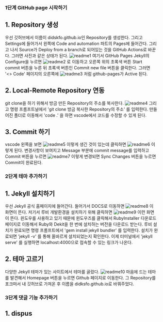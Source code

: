 <!-- 1. 테마 찾는거 
2. 내용 정리 
3. 댓글 기능 넣기  
4. 문제 생긴거 해결한거
5. favicon 넣은거
6. 루비랑 지킬 다운로드 받은거  -->

### 1단계 GitHub page 시작하기 

## 1. Repository 생성

우선 깃허브에서 이름이 didskfo.github.io인 Repository를 생성한다. 그리고 Settings에 들어가서 왼쪽에 Code and automation 파트의 Pages에 들어간다. 그리고 나서 Source가 Deploy from a branch로 되어있는 것을 GitHub Actions로 바꾼다. 그러면 사진과 같은 상태가 된다. 
![readme1](assets/images/readme/readme1.JPG)
여기서 GitHub Pages Jekyll의 Configure을 누르면 
![readme2](assets/images/readme/readme2.JPG)
로 이동하고 오른쪽 위의 초록색 버튼 Start commit 버튼을 누른 뒤 초록색 버튼인 Commit new file 버튼을 클릭한다. 
그러면 '<> Code' 페이지의 오른쪽에 
![readme3](assets/images/readme/readme3.JPG)
처럼 github-pages가 Active 된다. 

## 2. Local-Remote Repository 연동 

git clone을 하기 위해서 방금 만든 Repository의 주소를 복사한다. 
![readme4](assets/images/readme/readme4.JPG)
그리고 명령 프롬프트널에서 'git clone 방금 복사한 Repository의 주소' 를 입력한다. 
만들어진 폴더로 이동해서 'code .' 을 하면 vscode에서 코드를 수정할 수 있게 된다. 

## 3. Commit 하기 

vscode 왼쪽을 보면 
![readme5](assets/images/readme/readme5.JPG)
이렇게 생긴 것이 있는데 클릭하면 
![readme6](assets/images/readme/readme6.JPG)
이렇게 된다. 변경사항이 보여지고 Message 부분에 commit message를 입력하고 Commit 버튼을 누르면 
![readme7](assets/images/readme/readme7.JPG)
이렇게 변경되면 Sync Changes 버튼을 누르면 Commit이 완료된다. 

### 2단계 테마 추가하기 

## 1. Jekyll 설치하기

우선 Jekyll 공식 홈페이지에 들어간다. 들어가서 DOCS로 이동하면 
![readme8](assets/images/readme/readme8.JPG)
이 화면이 뜬다. 저기서 루비 개발환경을 설치하기 위해 클릭하면 
![readme9](assets/images/readme/readme9.JPG)
이런 화면이 뜬다. 윈도우를 사용하고 있기 때문에 윈도우즈를 클릭해서 RubyInstaller 다운로드 페이지로 이동해서 Ruby와 Dekit을 한 번에 설치하는 버전을 다운로드 받는다. 
루비 설치가 완료되면 명령 프롬프트에서 'gem install jekyll bundler' 를 입력한다. 설치가 완료되면 'jekyll -v' 를 통해 올바르게 설치되었는지 확인한다. 
이제 터미널에서 'jekyll serve' 를 실행하면 localhost:4000으로 접속할 수 있는 링크가 나온다. 

## 2. 테마 고르기 

다양한 Jekyll 테마가 있는 사이트에서 테마를 골랐다. 
![readme10](assets/images/readme/readme10.JPG)
마음에 드는 테마를 발견해서 Homepage 버튼을 누르면 Github 페이지로 이동한다. 그 Repository를 포크떠서 내 깃허브로 가져온 후 이름을 didksfo.github.io로 바꿔주었다.

### 3단계 댓글 기능 추가하기 

## 1. dispus

